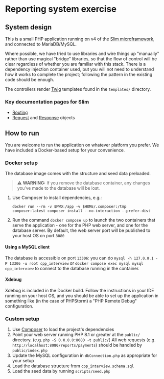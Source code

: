 # Reporting system exercise

## System design

This is a small PHP application running on v4 of the [Slim microframework](https://www.slimframework.com/docs/v4/), and
connected to MariaDB/MySQL.

Where possible, we have tried to use libraries and wire things up "manually" rather than use magical "bridge" libraries,
so that the flow of control will be clear regardless of whether you are familiar with this stack. There is a dependency
injection container used, but you will not need to understand how it works to complete the project; following the
pattern in the existing code should be enough.

The controllers render [Twig](https://twig.symfony.com/) templates found in the `templates/` directory.

### Key documentation pages for Slim

* [Routing](https://www.slimframework.com/docs/v4/objects/routing.html)
* [Request](https://www.slimframework.com/docs/v4/objects/request.html) and
  [Response](https://www.slimframework.com/docs/v4/objects/response.html) objects

## How to run

You are welcome to run the application on whatever platform you prefer. We have included a Docker-based setup for your
convenience.

### Docker setup

The database image comes with the structure and seed data preloaded.

> :warning: **WARNING:** If you remove the database container, any changes you've made to the database will be lost.

1. Use Composer to install dependencies, e.g.:

    ```shell
    docker run --rm -v $PWD:/app -v $HOME/.composer:/tmp composer:latest composer install --no-interaction --prefer-dist
    ```

2. Run the command `docker compose up` to launch the two containers that serve the application - one for the PHP web
   server, and one for the database server. By default, the web server port will be published to your host OS on port `8080`

#### Using a MySQL client

The database is accessible on port `13306`: you can do `mysql -h 127.0.0.1 -P 13306 -u root cpp_interview` or
`docker compose exec mysql mysql cpp_interview` to connect to the database running in the container.

#### Xdebug

Xdebug is included in the Docker build. Follow the instructions in your IDE running on your host OS, and you should be
able to set up the application in something like (in the case of PHPStorm) a "PHP Remote Debug" configuration.

### Custom setup

1. Use [Composer](https://getcomposer.org/) to load the project's dependencies
2. Point your web server running PHP 8.1 or greater at the `public/` directory. (e.g. `php -S 0.0.0.0:8080 -t public/`)
   All web requests (e.g. `http://localhost:8080/reports/payments`) should be handled by `public/index.php`
3. Update the MySQL configuration in `dbConnection.php` as appropriate for your setup
4. Load the database structure from `cpp_interview.schema.sql`
5. Load the seed data by running `scripts/seed.php`
